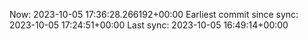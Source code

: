 Now: 2023-10-05 17:36:28.266192+00:00 Earliest commit since sync: 2023-10-05 17:24:51+00:00 Last sync: 2023-10-05 16:49:14+00:00
